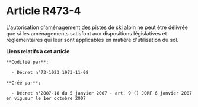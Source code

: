 # Article R473-4

L'autorisation d'aménagement des pistes de ski alpin ne peut être délivrée que si les aménagements satisfont aux dispositions
législatives et réglementaires qui leur sont applicables en matière d'utilisation du sol.

**Liens relatifs à cet article**

	**Codifié par**:

	  - Décret n°73-1023 1973-11-08

	**Créé par**:

	  - Décret n°2007-18 du 5 janvier 2007 - art. 9 () JORF 6 janvier 2007 en vigueur le 1er octobre 2007
